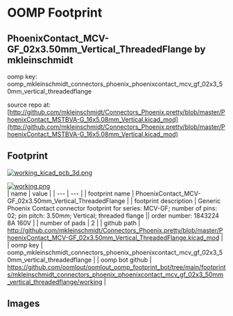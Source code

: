 # OOMP Footprint  
## PhoenixContact_MCV-GF_02x3.50mm_Vertical_ThreadedFlange  by mkleinschmidt  
  
oomp key: oomp_mkleinschmidt_connectors_phoenix_phoenixcontact_mcv_gf_02x3_50mm_vertical_threadedflange  
  
source repo at: [http://github.com/mkleinschmidt/Connectors_Phoenix.pretty/blob/master/PhoenixContact_MSTBVA-G_16x5.08mm_Vertical.kicad_mod](http://github.com/mkleinschmidt/Connectors_Phoenix.pretty/blob/master/PhoenixContact_MSTBVA-G_16x5.08mm_Vertical.kicad_mod)  
## Footprint  
  
[![working_kicad_pcb_3d.png](working_kicad_pcb_3d_600.png)](working_kicad_pcb_3d.png)  
  
[![working.png](working_600.png)](working.png)  
| name | value | 
| --- | --- | 
| footprint name | PhoenixContact_MCV-GF_02x3.50mm_Vertical_ThreadedFlange | 
| footprint description | Generic Phoenix Contact connector footprint for series: MCV-GF; number of pins: 02; pin pitch: 3.50mm; Vertical; threaded flange || order number: 1843224 8A 160V | 
| number of pads | 2 | 
| github path | http://github.com/mkleinschmidt/Connectors_Phoenix.pretty/blob/master/PhoenixContact_MCV-GF_02x3.50mm_Vertical_ThreadedFlange.kicad_mod | 
| oomp key | oomp_mkleinschmidt_connectors_phoenix_phoenixcontact_mcv_gf_02x3_50mm_vertical_threadedflange | 
| oomp bot github | https://github.com/oomlout/oomlout_oomp_footprint_bot/tree/main/footprints/mkleinschmidt_connectors_phoenix_phoenixcontact_mcv_gf_02x3_50mm_vertical_threadedflange/working | 
## Images  
